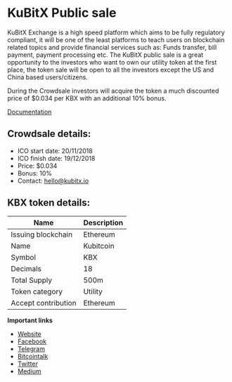 # KuBitX Public sale

KuBitX Exchange is a high speed platform which aims to be fully regulatory compliant, it will be one of the least platforms to teach users on blockchain related topics and provide financial services such as: Funds transfer, bill payment, payment processing etc. The KuBitX public sale is a great opportunity to the investors who want to own our utility token at the first place, the token sale will be open to all the investors except the US and China based users/citizens.

During the Crowdsale investors will acquire the token a much discounted price of $0.034 per KBX with an additional 10% bonus.

[Documentation](docs/TokenSale.md)

## Crowdsale details: 

- ICO start date: 20/11/2018
- ICO finish date: 19/12/2018
- Price: $0.034
- Bonus: 10%
- Contact: hello@kubitx.io 


## KBX token details:

Name | Description 
------------ | -------------
Issuing blockchain | Ethereum
Name	| Kubitcoin
Symbol |	KBX
Decimals |	18
Total Supply |	500m
Token category |	Utility
Accept contribution |	Ethereum



**Important links**

- [Website](http://www.kubitx.io/)
- [Facebook](https://www.facebook.com/kubitx/)
- [Telegram](https://t.me/kubitx_official)
- [Bitcointalk](https://bitcointalk.org/index.php?topic=4628365) 
- [Twitter](https://twitter.com/kubitx)
- [Medium](https://medium.com/@kubitx)

